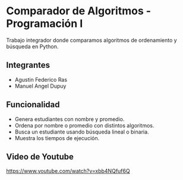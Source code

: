 # Comparador de Algoritmos - Programación I

Trabajo integrador donde comparamos algoritmos de ordenamiento y búsqueda en Python.

## Integrantes
- Agustin Federico Ras  
- Manuel Angel Dupuy

## Funcionalidad
- Genera estudiantes con nombre y promedio.
- Ordena por nombre o promedio con distintos algoritmos.
- Busca un estudiante usando búsqueda lineal o binaria.
- Muestra los tiempos de ejecución.

## Video de Youtube
https://www.youtube.com/watch?v=xbb4NQfuf6Q
